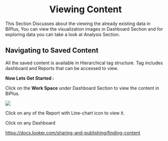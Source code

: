 


<center><h1>Viewing Content</h1></center>

This Section Discusses about the viewing the already existing data in BiPlus, You can view the visualization images in Dashboard Section and for exploring data you can take a look at Analysis Section.

## Navigating to Saved Content 

All the saved content is available in Hierarchical tag structure. Tag includes dashboard and Reports that can be accessed to view.

**Now Lets Get Started :**

Click on the **Work Space** under Dashboard Section to view the content in BiPlus.

![
](https://raw.githubusercontent.com/sv18042016/fp1/980dfc884f8704e935002d0a97ed903510de517e/images/view_list.png)

Click on any of the Report with Line-chart icon to view it.

Click on any Dashboard





https://docs.looker.com/sharing-and-publishing/finding-content
<!--stackedit_data:
eyJoaXN0b3J5IjpbLTEwMDIwMjY2MzcsMTAwNjg4MDg2NiwxMj
g0NTc0NDU3LDIwMDExNjI5NzgsLTExMDEwODg5NzIsMTU3Mzk0
NTU3MF19
-->